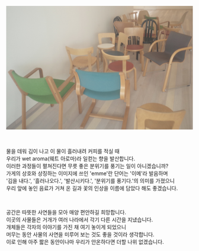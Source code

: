 
![image](./image1.jpg)

<br/>

물을 데워 김이 나고 이 물이 흘러내려 커피를 적실 때<br/>
우리가 wet aroma(웨트 아로마)라 일컫는 향을 발산합니다.<br/>
이러한 과정들이 펼쳐진다면 무릇 좋은 분위기를 풍기는 일이 아니겠습니까?<br/>
가게의 상호와 상징하는 이미지에 쓰인 'emme'란 단어는 '이메'라 발음하며<br/>
'김을 내다.', '흘러나오다.', '발산시키다.', '분위기를 풍기다.'의 의미를 가졌으니<br/>
우리 앞에 놓인 음료가 거쳐 온 길과 꽃의 인상을 이름에 담았다 해도 좋겠습니다.

<br/>

공간은 따뜻한 사연들을 모아 매양 편안하길 희망합니다.<br/>
이곳의 사물들은 거개가 여러 나라에서 각기 다른 시간을 지냈습니다.<br/>
개체들은 각자의 이야기를 가진 채 여기 놓이게 되었으니<br/>
머무는 동안 사물의 사연을 미루어 보는 것도 좋을 것이라 생각합니다.<br/>
이로 인해 아주 짧은 동안이나마 우리가 안온하다면 더할 나위 없겠습니다.

<br/>
